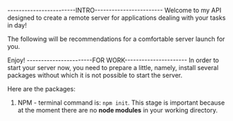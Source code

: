------------------------INTRO------------------------
Welcome to my API designed to create a remote server
for applications dealing with your tasks in day!

The following will be recommendations for a
comfortable server launch for you.

Enjoy!
-----------------------FOR WORK----------------------
In order to start your server now, you need to
prepare a little, namely, install several packages
without which it is not possible to start the server.

Here are the packages:

1. NPM - terminal command is: `npm init`. This stage
   is important because at the moment there are no
   **node modules** in your working directory.
